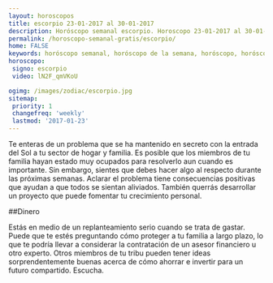 ```yaml
---
layout: horoscopos
title: escorpio 23-01-2017 al 30-01-2017 
description: Horóscopo semanal escorpio. Horoscopo 23-01-2017 al 30-01-2017. Horoscopos univision gratis
permalink: /horoscopo-semanal-gratis/escorpio/
home: FALSE
keywords: horóscopo semanal, horóscopo de la semana, horóscopo, horóscopo gratis,horóscopos, horóscopo esperanza gracia, horoscopos escorpio la semana, horóscopos gratis, Tarot, Astrologia, Zodíaco, escorpio, horoscopo gratis
horoscopo:
 signo: escorpio
 video: lN2F_qmVKoU

ogimg: /images/zodiac/escorpio.jpg
sitemap:
 priority: 1
 changefreq: 'weekly'
 lastmod: '2017-01-23'
---
```



Te enteras de un problema que se ha mantenido en secreto con la entrada del Sol a tu sector de hogar y familia. Es posible que los miembros de tu familia hayan estado muy ocupados para resolverlo aun cuando es importante. Sin embargo, sientes que debes hacer algo al respecto durante las próximas semanas. Aclarar el problema tiene consecuencias positivas que ayudan a que todos se sientan aliviados. También querrás desarrollar un proyecto que puede fomentar tu crecimiento personal.

##Dinero

Estás en medio de un replanteamiento serio cuando se trata de gastar. Puede que te estés preguntando cómo proteger a tu familia a largo plazo, lo que te podría llevar a considerar la contratación de un asesor financiero u otro experto. Otros miembros de tu tribu pueden tener ideas sorprendentemente buenas acerca de cómo ahorrar e invertir para un futuro compartido. Escucha.